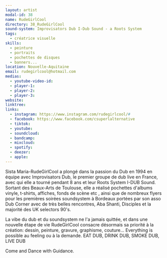 ```yaml
---
layout: artist
modal-id: 38
name: RudeGirlCool
directory: 38_RudeGirlCool
sound-system: Improvisators Dub I-Dub Sound - a Roots System
tags: 
  - créatrice visuelle
skills: 
  - peinture
  - portraits
  - pochettes de disques
  - banners...
location: Nouvelle-Aquitaine
email: rudegirlcool@hotmail.com
medias:
  - youtube-video-id: 
  - player-1:
  - player-2: 
  - player-3: 
website: 
linktree:
links:
  - instagram: https://www.instagram.com/rudegirlcool/#
  - facebook: https://www.facebook.com/csuperlalternative
  - tiktok: 
  - youtube: 
  - soundcloud: 
  - bandcamp: 
  - mixcloud: 
  - spotify: 
  - deezer:
  - apple: 
---
```


Sista Maria-RudeGirlCool a plongé dans la passion du Dub en 1994 en équipe avec Improvisators Dub, le premier groupe de dub live en France, avec qui elle a tourné pendant 8 ans et leur Roots System I-DUB Sound.  Sortant des Beaux-Arts de Toulouse, elle a réalisé pochettes d'albums vinyle, t-shirts, affiches, fonds de scène etc , ainsi que de nombreux flyers pour les premières soirées soundsystem à Bordeaux portées par son asso Dub Corner avec de très belles rencontres, Aba Shanti, Disciples et la majorité des UK selectors 90's.

La vibe du dub et du soundsystem ne l'a jamais quittée, et dans une nouvelle étape de vie RudeGirlCool consacre désormais sa priorité à la création:  dessin, peinture, gravure, graphisme, couture...  Everything is possible au feeling ou à la demande. EAT DUB, DRINK DUB, SMOKE DUB, LIVE DUB

Come and Dance with Guidance.